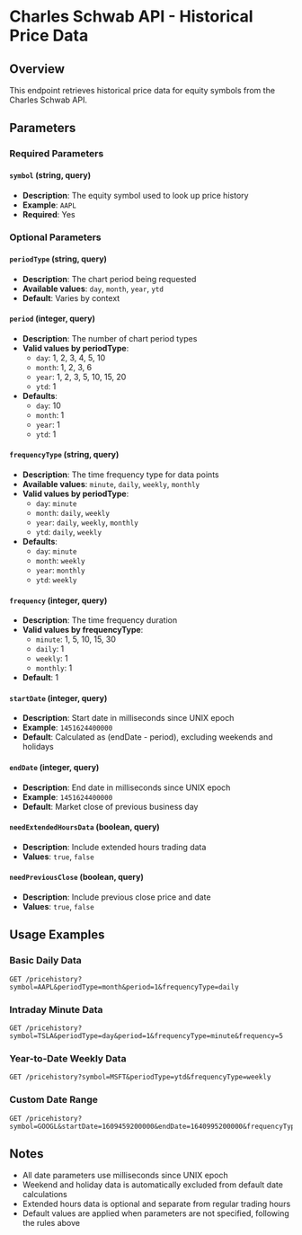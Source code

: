 # Charles Schwab API - Historical Price Data

## Overview
This endpoint retrieves historical price data for equity symbols from the Charles Schwab API.

## Parameters

### Required Parameters

#### `symbol` (string, query)
- **Description**: The equity symbol used to look up price history
- **Example**: `AAPL`
- **Required**: Yes

### Optional Parameters

#### `periodType` (string, query)
- **Description**: The chart period being requested
- **Available values**: `day`, `month`, `year`, `ytd`
- **Default**: Varies by context

#### `period` (integer, query)
- **Description**: The number of chart period types
- **Valid values by periodType**:
  - `day`: 1, 2, 3, 4, 5, 10
  - `month`: 1, 2, 3, 6
  - `year`: 1, 2, 3, 5, 10, 15, 20
  - `ytd`: 1
- **Defaults**:
  - `day`: 10
  - `month`: 1
  - `year`: 1
  - `ytd`: 1

#### `frequencyType` (string, query)
- **Description**: The time frequency type for data points
- **Available values**: `minute`, `daily`, `weekly`, `monthly`
- **Valid values by periodType**:
  - `day`: `minute`
  - `month`: `daily`, `weekly`
  - `year`: `daily`, `weekly`, `monthly`
  - `ytd`: `daily`, `weekly`
- **Defaults**:
  - `day`: `minute`
  - `month`: `weekly`
  - `year`: `monthly`
  - `ytd`: `weekly`

#### `frequency` (integer, query)
- **Description**: The time frequency duration
- **Valid values by frequencyType**:
  - `minute`: 1, 5, 10, 15, 30
  - `daily`: 1
  - `weekly`: 1
  - `monthly`: 1
- **Default**: 1

#### `startDate` (integer, query)
- **Description**: Start date in milliseconds since UNIX epoch
- **Example**: `1451624400000`
- **Default**: Calculated as (endDate - period), excluding weekends and holidays

#### `endDate` (integer, query)
- **Description**: End date in milliseconds since UNIX epoch
- **Example**: `1451624400000`
- **Default**: Market close of previous business day

#### `needExtendedHoursData` (boolean, query)
- **Description**: Include extended hours trading data
- **Values**: `true`, `false`

#### `needPreviousClose` (boolean, query)
- **Description**: Include previous close price and date
- **Values**: `true`, `false`

## Usage Examples

### Basic Daily Data
```
GET /pricehistory?symbol=AAPL&periodType=month&period=1&frequencyType=daily
```

### Intraday Minute Data
```
GET /pricehistory?symbol=TSLA&periodType=day&period=1&frequencyType=minute&frequency=5
```

### Year-to-Date Weekly Data
```
GET /pricehistory?symbol=MSFT&periodType=ytd&frequencyType=weekly
```

### Custom Date Range
```
GET /pricehistory?symbol=GOOGL&startDate=1609459200000&endDate=1640995200000&frequencyType=daily
```

## Notes

- All date parameters use milliseconds since UNIX epoch
- Weekend and holiday data is automatically excluded from default date calculations
- Extended hours data is optional and separate from regular trading hours
- Default values are applied when parameters are not specified, following the rules above